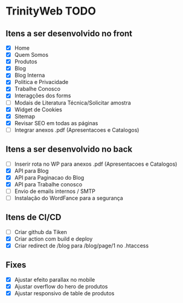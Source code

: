 # TrinityWeb TODO

## Itens a ser desenvolvido no front
- [X] Home
- [X] Quem Somos
- [X] Produtos
- [X] Blog
- [X] Blog Interna
- [X] Politica e Privacidade
- [X] Trabalhe Conosco
- [X] Interagções dos forms
- [ ] Modais de Literatura Técnica/Solicitar amostra
- [X] Widget de Cookies
- [X] Sitemap
- [X] Revisar SEO em todas as páginas
- [ ] Integrar anexos .pdf (Apresentacoes e Catalogos)

## Itens a ser desenvolvido no back
- [ ] Inserir rota no WP para anexos .pdf (Apresentacoes e Catalogos)
- [X] API para Blog
- [X] API para Paginacao do Blog
- [X] API para Trabalhe conosco
- [ ] Envio de emails internos / SMTP
- [ ] Instalação do WordFance para a segurança

## Itens de CI/CD
- [ ] Criar github da Tiken
- [X] Criar action com build e deploy
- [X] Criar redirect de /blog para /blog/page/1 no .htaccess

## Fixes
- [X] Ajustar efeito parallax no mobile
- [X] Ajustar overflow do hero de produtos
- [X] Ajustar responsivo de table de produtos